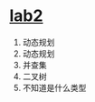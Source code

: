 # [lab2](https://hydro.ac/d/USTC_Algorithm_2024/contest/67107685fe4d57981adb711d)

1. 动态规划
2. 动态规划
3. 并查集
4. 二叉树
5. 不知道是什么类型


